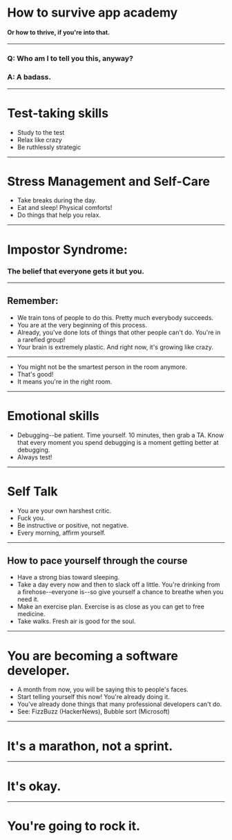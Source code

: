 
# How to survive app academy

#### Or how to thrive, if you're into that.
---
### Q: Who am I to tell you this, anyway?

### A: A badass.
---
# Test-taking skills
* Study to the test
* Relax like crazy
* Be ruthlessly strategic
---
# Stress Management and Self-Care
* Take breaks during the day.
* Eat and sleep! Physical comforts!
* Do things that help you relax.
---
# Impostor Syndrome:
### The belief that everyone gets it but you.
---
## Remember:
* We train tons of people to do this. Pretty much everybody succeeds.
* You are at the very beginning of this process.
* Already, you've done lots of things that other people can't do. You're in a rarefied group!
* Your brain is extremely plastic. And right now, it's growing like crazy.
---
* You might not be the smartest person in the room anymore.
* That's good!
* It means you're in the right room.
---
# Emotional skills
* Debugging--be patient. Time yourself. 10 minutes, then grab a TA. Know that every moment you spend debugging is a moment getting better at debugging.
* Always test!
---
# Self Talk
* You are your own harshest critic.
* Fuck you.
* Be instructive or positive, not negative.
* Every morning, affirm yourself.
---
## How to pace yourself through the course
* Have a strong bias toward sleeping.
* Take a day every now and then to slack off a little. You're drinking from a firehose--everyone is--so give yourself a chance to breathe when you need it.
* Make an exercise plan. Exercise is as close as you can get to free medicine.
* Take walks. Fresh air is good for the soul.
---
# You are becoming a software developer.
* A month from now, you will be saying this to people's faces.
* Start telling yourself this now! You're already doing it.
* You've already done things that many professional developers can't do.
* See: FizzBuzz (HackerNews), Bubble sort (Microsoft)
---
# It's a marathon, not a sprint.
---
# It's okay.
---
# You're going to rock it.

